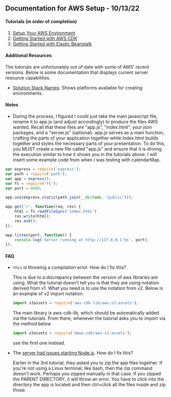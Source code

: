 ## Documentation for AWS Setup - 10/13/22

#### Tutorials (in order of completion)
1. [Setup Your AWS Environment](https://aws.amazon.com/getting-started/guides/setup-environment/)
2. [Getting Started with AWS CDK](https://aws.amazon.com/getting-started/guides/setup-cdk/?intClick=gsdir)
3. [Getting Started with Elastic Beanstalk](https://aws.amazon.com/getting-started/guides/deploy-webapp-elb/?intClick=gsdir)

#### Additional Resources
The tutorials are unfortunately out of date with some of AWS' recent versions. Below is some documentation that displays current server resource capabilities.

- [Solution Stack Names](https://docs.aws.amazon.com/elasticbeanstalk/latest/platforms/platforms-supported.html): Shows platforms available for creating environments.


#### Notes

- During the process, I figured I could just take the main javascript file, rename it to app.js (and adjust accordingly) to produce the files AWS wanted. Recall that these files are "app.js", "index.html", your json packages, and a "server.js" (optional). app.js serves as a main function, crafting the parts of your application together while index.html builds together and styles the necessary parts of your presentation. To do this, you MUST create a new file called "app.js" and ensure that it is driving the execution similar to how it shows you in the tutorials above. I will insert some example code from when I was testing with calendarMap.

```javascript
var express = require('express');
var path = require('path');
var app = express();
var fs = require('fs');
var port = 8080;

app.use(express.static(path.join(__dirname, "public")));

app.get('/', function(req, res) {
    html = fs.readFileSync('index.html')
    res.write(html);
    res.end();
});

app.listen(port, function() {
    console.log('Server running at http://127.0.0.1:%s', port);
});
```

#### FAQ
- ```this``` is throwing a compilation error. How do I fix this?

  This is due to a discrepancy between the version of aws libraries are using. What the tutorial doesn't tell you is that they are using notation derived from v1. What you need is to use the notation from v2. Below is an example of v2 import notation.
  
  ```javascript 
  import s3assets = require('aws-cdk-lib/aws-s3-assets'); 
  ```
  The main library is aws-cdk-lib, which should be automatically added via the tutorials. From there, whenever the tutorial asks you to import via the method below
  
  ```javascript
  import s3assets = require('@aws-cdk/aws-s3-assets');
  ```
  use the first one instead.
  
- The [server had issues starting Node.js](https://stackoverflow.com/questions/20634122/failed-to-find-package-json-node-js-may-have-issues-starting-verify-package-js). How do I fix this?
  
  Earlier in the 3rd tutorial, they asked you to zip the app files together. If you're not using a Linux terminal, like bash, then the zip command doesn't work. Perhaps you zipped manually in that case. If you zipped the PARENT DIRECTORY, it will throw an error. You have to click into the directory the app is located and then ctrl+click all the files inside and zip those.

